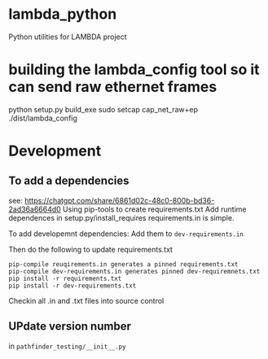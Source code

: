 # lambda_python
Python utilities for LAMBDA project

# building the lambda_config tool so it can send raw ethernet frames
python setup.py build_exe
sudo setcap cap_net_raw+ep ./dist/lambda_config


# Development
## To add a  dependencies
see: https://chatgpt.com/share/6861d02c-48c0-800b-bd36-2ad36a6664d0
Using pip-tools to create requirements.txt
Add runtime dependences in setup.py/install_requires
requirements.in is simple.

To add developemnt dependencies: Add them to `dev-requirements.in`

Then do the following to update requirements.txt

```
pip-compile reuqirements.in generates a pinned requirements.txt
pip-compile dev-requirements.in generates pinned dev-requiremnets.txt
pip install -r requirements.txt
pip install -r dev-requirements.txt
```

Checkin all .in and .txt files into source control


## UPdate version number
in `pathfinder_testing/__init__.py`